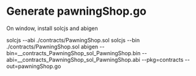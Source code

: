 # Generate pawningShop.go

On window, install solcjs and abigen

solcjs --abi ./contracts/PawningShop.sol
solcjs --bin ./contracts/PawningShop.sol
abigen --bin=__contracts_PawningShop_sol_PawningShop.bin --abi=__contracts_PawningShop_sol_PawningShop.abi --pkg=contracts --out=pawningShop.go